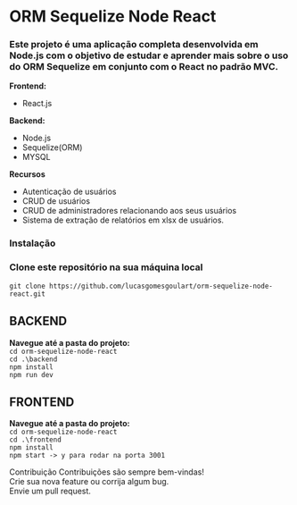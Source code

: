 # ORM Sequelize Node React
### Este projeto é uma aplicação completa desenvolvida em Node.js com o objetivo de estudar e aprender mais sobre o uso do ORM Sequelize em conjunto com o React no padrão MVC.

**Frontend:**  
* React.js  

**Backend:**  
* Node.js
* Sequelize(ORM)
* MYSQL

**Recursos**
* Autenticação de usuários
* CRUD de usuários
* CRUD de administradores relacionando aos seus usuários
* Sistema de extração de relatórios em xlsx de usuários.  
  
### Instalação  
### Clone este repositório na sua máquina local

```git clone https://github.com/lucasgomesgoulart/orm-sequelize-node-react.git```  

## BACKEND  
**Navegue até a pasta do projeto:**  
`cd orm-sequelize-node-react`  
`cd .\backend`  
`npm install`  
`npm run dev`  


## FRONTEND  
**Navegue até a pasta do projeto:**  
`cd orm-sequelize-node-react  `  
`cd .\frontend`    
`npm install`    
`npm start -> y para rodar na porta 3001 `  


Contribuição
Contribuições são sempre bem-vindas!  
Crie sua nova feature ou corrija algum bug.  
Envie um pull request.  
